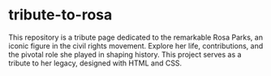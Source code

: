 # tribute-to-rosa
This repository is a tribute page dedicated to the remarkable Rosa Parks, an iconic figure in the civil rights movement. Explore her life, contributions, and the pivotal role she played in shaping history. This project serves as a tribute to her legacy, designed with HTML and CSS.

